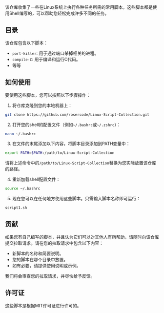 该仓库收集了一些在Linux系统上执行各种任务所需的常用脚本。这些脚本都是使用Shell编写的，可以帮助您轻松完成许多不同的任务。

## 目录

该仓库包含以下脚本：

- `port-killer`: 用于通过端口杀掉相关的进程。
- `compile-C`: 用于编译和运行C代码。
- 等等

## 如何使用

要使用这些脚本，您可以按照以下步骤操作：

1. 将仓库克隆到您的本地机器上：

```bash
git clone https://github.com/rosercode/Linux-Script-Collection.git
```

2. 打开您的shell的配置文件（例如`~/.bashrc`或`~/.zshrc`）：

```bash
nano ~/.bashrc
```

3. 在文件的末尾添加以下内容，将脚本目录添加到PATH变量中：

```bash
export PATH=$PATH:/path/to/Linux-Script-Collection
```

请将上述命令中的`/path/to/Linux-Script-Collection`替换为您实际放置该仓库的路径。

4. 重新加载shell配置文件：

```bash
source ~/.bashrc
```

5. 现在您可以在任何地方使用这些脚本。只需输入脚本名称即可运行：

```bash
script1.sh
```

## 贡献

如果您有自己编写的脚本，并且认为它们可以对其他人有所帮助，请随时向该仓库提交拉取请求。请在您的拉取请求中包含以下内容：

- 新脚本的名称和简要说明。
- 您的脚本在哪个目录中放置。
- 如有必要，请提供使用说明或示例。

我们将会审查您的拉取请求，并尽快给予反馈。

## 许可证

这些脚本是根据MIT许可证进行许可的。